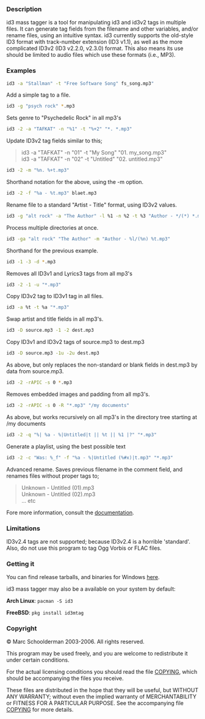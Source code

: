 ### Description

id3 mass tagger is a tool for manipulating id3 and id3v2 tags in multiple files. It can generate tag fields from the filename and other variables, and/or rename files, using an intuitive syntax. id3 currently supports the old-style ID3 format with track-number extension (ID3 v1.1), as well as the more complicated ID3v2 (ID3 v2.2.0, v2.3.0) format. This also means its use should be limited to audio files which use these formats (i.e., MP3).

### Examples

```sh
id3 -a "Stallman" -t "Free Software Song" fs_song.mp3"
```
Add a simple tag to a file.
```sh
id3 -g "psych rock" *.mp3
```
Sets genre to "Psychedelic Rock" in all mp3's
```sh
id3 -2 -a "TAFKAT" -n "%1" -t "%+2" "*. *.mp3"
```
Update ID3v2 tag fields similar to this;
>id3 -a "TAFKAT" -n "01" -t "My Song"  "01. my_song.mp3"<br/>
>id3 -a "TAFKAT" -n "02" -t "Untitled" "02. untitled.mp3"
```sh
id3 -2 -m "%n. %+t.mp3"
```
Shorthand notation for the above, using the -m option.
```sh
id3 -2 -f "%a - %t.mp3" blaet.mp3
```
Rename file to a standard "Artist - Title" format, using ID3v2 values.
```sh
id3 -g "alt rock" -a "The Author" -l %1 -n %2 -t %3 "Author - */(*) *.mp3"
```
Process multiple directories at once.
```sh
id3 -ga "alt rock" "The Author" -m "Author - %l/(%n) %t.mp3"
```
Shorthand for the previous example.
```sh
id3 -1 -3 -d *.mp3
```
Removes all ID3v1 and Lyrics3 tags from all mp3's
```sh
id3 -2 -1 -u "*.mp3"
```
Copy ID3v2 tag to ID3v1 tag in all files.
```sh
id3 -a %t -t %a "*.mp3"
```
Swap artist and title fields in all mp3's.
```sh
id3 -D source.mp3 -1 -2 dest.mp3
```
Copy ID3v1 and ID3v2 tags of source.mp3 to dest.mp3
```sh
id3 -D source.mp3 -1u -2u dest.mp3
```
As above, but only replaces the non-standard or blank fields in dest.mp3 by data from source.mp3.
```sh
id3 -2 -rAPIC -s 0 *.mp3
```
Removes embedded images and padding from all mp3's.
```sh
id3 -2 -rAPIC -s 0 -R "*.mp3" "/my documents"
```
As above, but works recursively on all mp3's in the directory tree starting at /my documents
```sh
id3 -2 -q "%| %a - %|Untitled|t || %t || %1 |?" "*.mp3"
```
Generate a playlist, using the best possible text
```sh
id3 -2 -c "Was: %_f" -f "%a - %|Untitled (%#x)|t.mp3" "*.mp3"
```
Advanced rename. Saves previous filename in the comment field, and renames files without proper tags to;
>Unknown - Untitled (01).mp3<br/>
>Unknown - Untitled (02).mp3<br/>
>... etc

Fore more information, consult the [documentation](https://github.com/squell/id3/blob/master/README).
### Limitations

ID3v2.4 tags are not supported; because ID3v2.4 is a horrible 'standard'. Also, do not use this program to tag Ogg Vorbis or FLAC files.

### Getting it

You can find release tarballs, and binaries for Windows [here](https://github.com/squell/id3/releases/latest/).

id3 mass tagger may also be a available on your system by default:

**Arch Linux**: `pacman -S id3`

**FreeBSD**: `pkg install id3mtag`

### Copyright

&copy; Marc Schoolderman 2003-2006. All rights reserved.

This program may be used freely, and you are welcome to redistribute it under certain conditions.

For the actual licensing conditions you should read the file [COPYING](https://raw.githubusercontent.com/squell/id3/master/COPYING), which should be accompanying the files you receive.

These files are distributed in the hope that they will be useful,
but WITHOUT ANY WARRANTY; without even the implied warranty of
MERCHANTABILITY or FITNESS FOR A PARTICULAR PURPOSE. See the
accompanying file [COPYING](https://raw.githubusercontent.com/squell/id3/master/COPYING) for more details.
